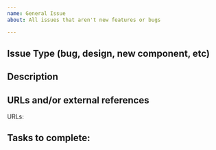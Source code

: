 ```yaml
---
name: General Issue
about: All issues that aren't new features or bugs

---
```

## Issue Type (bug, design, new component, etc)
<!--- Input issue type here -->

## Description
<!--- Replace this text with a summary of the issue -->

## URLs and/or external references
<!--- Include any other details or links related to the issue --> 
URLs:

## Tasks to complete:

